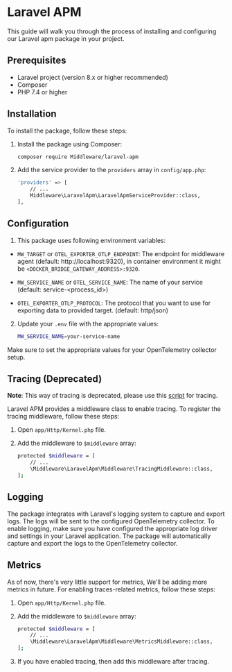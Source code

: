 <!-- ## Usage

This package provides two middlewares for APM functionality:

1. `apm-metrics`: Collects metrics for each request
2. `apm-tracing`: Creates a span for each request and adds basic HTTP information

You can add these middlewares to your routes or middleware groups in your Laravel application:

```php
// In app/Http/Kernel.php

protected $middlewareGroups = [
    'web' => [
        // ... other middlewares
        \Middleware\LaravelApm\Middleware\MetricsMiddleware::class,
        \Middleware\LaravelApm\Middleware\TracingMiddleware::class,
    ],
];

// Or for specific routes in your routes file:
Route::middleware(['apm-metrics', 'apm-tracing'])->group(function () {
    // Your routes here
}); -->

# Laravel APM

This guide will walk you through the process of installing and configuring our Laravel apm package in your project.

## Prerequisites

- Laravel project (version 8.x or higher recommended)
- Composer
- PHP 7.4 or higher

## Installation

To install the package, follow these steps:

1. Install the package using Composer:

   ```bash
   composer require Middleware/laravel-apm
   ```

2. Add the service provider to the `providers` array in `config/app.php`:
    
    ```bash
    'providers' => [
        // ...
        Middleware\LaravelApm\LaravelApmServiceProvider::class,
    ],

## Configuration

1. This package uses following environment variables:

- `MW_TARGET` or `OTEL_EXPORTER_OTLP_ENDPOINT`: The endpoint for middleware agent (default: http://localhost:9320), in container environment it might be `<DOCKER_BRIDGE_GATEWAY_ADDRESS>:9320`.

- `MW_SERVICE_NAME` or `OTEL_SERVICE_NAME`: The name of your service (default: service-<process_id>)

- `OTEL_EXPORTER_OTLP_PROTOCOL`: The protocol that you want to use for exporting data to provided target. (default: http/json)

2. Update your `.env` file with the appropriate values:

    ```bash
    MW_SERVICE_NAME=your-service-name
    ```
Make sure to set the appropriate values for your OpenTelemetry collector setup.

## Tracing (Deprecated)

**Note**: This way of tracing is deprecated, please use this [script](https://install.middleware.io/apm/php/laravel-instrument.php) for tracing.

Laravel APM provides a middleware class to enable tracing. 
To register the tracing middleware, follow these steps:

1. Open `app/Http/Kernel.php` file.

2. Add the middleware to `$middleware` array:
    ```bash
    protected $middleware = [
        // ...
        \Middleware\LaravelApm\Middleware\TracingMiddleware::class,
    ];
    ```

## Logging

The package integrates with Laravel's logging system to capture and export logs. The logs will be sent to the configured OpenTelemetry collector.
To enable logging, make sure you have configured the appropriate log driver and settings in your Laravel application. The package will automatically capture and export the logs to the OpenTelemetry collector.

## Metrics

As of now, there's very little support for metrics, We'll be adding more metrics in future.
For enabling traces-related metrics, follow these steps:

1. Open `app/Http/Kernel.php` file.

2. Add the middleware to `$middleware` array:
    ```bash
    protected $middleware = [
        // ...
        \Middleware\LaravelApm\Middleware\MetricsMiddleware::class,
    ];
    ```

2. If you have enabled tracing, then add this middleware after tracing.